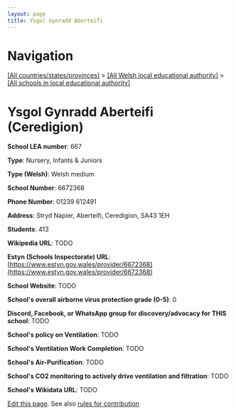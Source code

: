 ```yaml
---
layout: page
title: Ysgol Gynradd Aberteifi
---
```

# Navigation

[[All countries/states/provinces]](../../..) > [[All Welsh local educational authority]](../..) > [[All schools in local educational authority]](..)

# Ysgol Gynradd Aberteifi (Ceredigion)

**School LEA number**: 667

**Type**: Nursery, Infants & Juniors

**Type (Welsh)**: Welsh medium

**School Number**: 6672368

**Phone Number**: 01239 612491

**Address**: Stryd Napier, Aberteifi, Ceredigion, SA43 1EH

**Students**: 413

**Wikipedia URL**: TODO

**Estyn (Schools Inspectorate) URL**: [https://www.estyn.gov.wales/provider/6672368](https://www.estyn.gov.wales/provider/6672368)

**School Website**: TODO

**School's overall airborne virus protection grade (0-5)**: 0

**Discord, Facebook, or WhatsApp group for discovery/advocacy for THIS school**: TODO

**School's policy on Ventilation**: TODO

**School's Ventilation Work Completion**: TODO

**School's Air-Purification**: TODO

**School's CO2 monitoring to actively drive ventilation and filtration**: TODO

**School's Wikidata URL**: TODO




[Edit this page](https://github.com/VentilationProject/Wales/edit/prif/./Ceredigion/Ysgol_Gynradd_Aberteifi.md). See also [rules for contribution](../../../contribution-rules/)